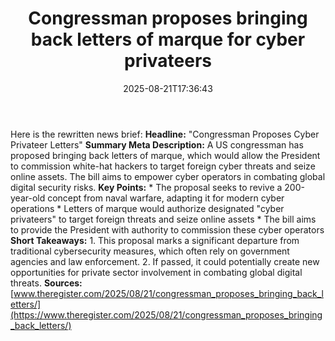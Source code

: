 ﻿---
title: "Congressman proposes bringing back letters of marque for cyber privateers"
date: "2025-08-21T17:36:43"
category: "Markets"
summary: ""
slug: "congressman proposes bringing back letters of marque for cyb"
source_urls:
  - "https://go.theregister.com/feed/www.theregister.com/2025/08/21/congressman_proposes_bringing_back_letters/"
seo:
  title: "Congressman proposes bringing back letters of marque for cyber privateers | Hash n Hedge"
  description: ""
  keywords: ["news", "markets", "brief"]
---
Here is the rewritten news brief:  **Headline:** "Congressman Proposes Cyber Privateer Letters"  **Summary Meta Description:** A US congressman has proposed bringing back letters of marque, which would allow the President to commission white-hat hackers to target foreign cyber threats and seize online assets. The bill aims to empower cyber operators in combating global digital security risks.  **Key Points:**  * The proposal seeks to revive a 200-year-old concept from naval warfare, adapting it for modern cyber operations * Letters of marque would authorize designated "cyber privateers" to target foreign threats and seize online assets * The bill aims to provide the President with authority to commission these cyber operators  **Short Takeaways:**  1. This proposal marks a significant departure from traditional cybersecurity measures, which often rely on government agencies and law enforcement. 2. If passed, it could potentially create new opportunities for private sector involvement in combating global digital threats.  **Sources:** [www.theregister.com/2025/08/21/congressman_proposes_bringing_back_letters/](https://www.theregister.com/2025/08/21/congressman_proposes_bringing_back_letters/) 
